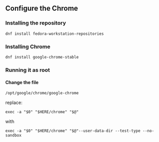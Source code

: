 ## Configure the Chrome 

### Installing the repository
```
dnf install fedora-workstation-repositories
```
### Installing Chrome
```
dnf install google-chrome-stable
```

### Running it as root
#### Change the file 
```
/opt/google/chrome/google-chrome
```
replace: 
```
exec -a "$0" "$HERE/chrome" "$@"
```
with 
```
exec -a "$0" "$HERE/chrome" "$@"--user-data-dir --test-type --no-sandbox

```
